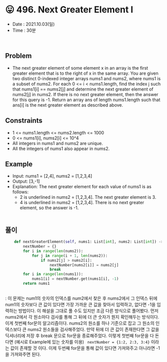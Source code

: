#  😛 496. Next Greater Element I
- Date : 2021.10.03(일)
- Time : 30분
<br>

## Problem

- The next greater element of some element x in an array is the first greater element that is to the right of x in the same array.
You are given two distinct 0-indexed integer arrays nums1 and nums2, where nums1 is a subset of nums2. For each 0 <= i < nums1.length, find the index j such that nums1[i] == nums2[j] and determine the next greater element of nums2[j] in nums2. If there is no next greater element, then the answer for this query is -1. Return an array ans of length nums1.length such that ans[i] is the next greater element as described above.

## Constraints
- 1 <= nums1.length <= nums2.length <= 1000
- 0 <= nums1[i], nums2[i] <= 10^4
- All integers in nums1 and nums2 are unique.
- All the integers of nums1 also appear in nums2.

## Example

- Input: nums1 = [2,4], nums2 = [1,2,3,4]
- Output: [3,-1]
- Explanation: The next greater element for each value of nums1 is as follows:
    - 2 is underlined in nums2 = [1,2,3,4]. The next greater element is 3.
    - 4 is underlined in nums2 = [1,2,3,4]. There is no next greater element, so the answer is -1.
<br><br>

## 풀이
```python
    def nextGreaterElement(self, nums1: List[int], nums2: List[int]) -> List[int]:
        nextNumber = {}
        for i in range(len(nums2)):
            for j in range(i + 1, len(nums2)):
                if nums2[j] > nums2[i]:
                    nextNumber[nums2[i]] = nums2[j]
                    break
        for i in range(len(nums1)):
            nums1[i] = nextNumber.get(nums1[i], -1)
        return nums1
        
```
: 이 문제는 num1의 숫자의 인덱스를 num2에서 찾은 후 nums2에서 그 인덱스 뒤에 num1의 숫자보다 큰 값이 있다면 가장 가까운 큰 값을 찾아서 입력하고, 없다면 -1을 입력하는 방법이다. 이 해설을 그대로 풀 수도 있지만 조금 다른 방식으로 풀어봤다. 먼저 nums2에서 각 원소마다 검사를 통해 그 뒤에 더 큰 숫자가 뭔지 확인해두는 방식이다. 이게 첫번째 for문의 알고리즘이다. nums2의 원소를 하나 기준으로 잡고 그 원소의 인덱스보다 큰 nums2 원소들을 검사해주었다. 만약 뒤에 더 큰 값이 존재한다면 그 값을 딕셔너리에 저장 후 break 문으로 for문을 종료해주었다. 이렇게 첫번째 for문을 다 돈다면 (예시로 Example에 있는 숫자를 이용) ``` nextNumber = {1:2, 2:3, 3:4}``` 이라는 값이 존재할 것 이다. 이제 두번째 for문을 통해 값이 있다면 가져와주고 아니라면 -1을 가져와주면 된다.